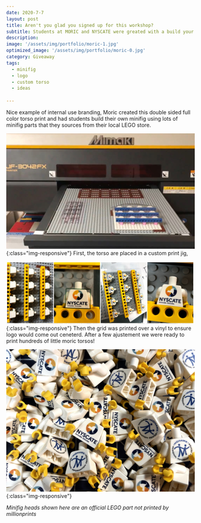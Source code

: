 ```yaml
---
date: 2020-7-7
layout: post
title: Aren't you glad you signed up for this workshop?
subtitle: Students at MORIC and NYSCATE were greated with a build your own minifig station. 
description: 
image: '/assets/img/portfolio/moric-1.jpg'
optimized_image: '/assets/img/portfolio/moric-0.jpg'
category: Giveaway
tags:
  - minifig
  - logo
  - custom torso
  - ideas
 
---
```


Nice example of internal use branding,  Moric created this double sided full color torso print and had students build their own minifig using lots of minifig parts that they sources from their local LEGO store.  

![other view](/assets/img/portfolio/moric-2.jpg){:class="img-responsive"}
First, the torso are placed in a custom print jig, 

![other view](/assets/img/portfolio/moric-3.jpg){:class="img-responsive"}
Then the grid was printed over a vinyl to ensure logo would come out ceneterd.  After a few ajustement we were ready to print hundreds of little moric torsos!

![other view](/assets/img/portfolio/moric-0.jpg){:class="img-responsive"}

<em> Minifig heads shown here are an official LEGO part not printed by millionprints </em>